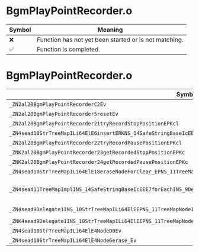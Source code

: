 # BgmPlayPointRecorder.o
| Symbol | Meaning 
| ------------- | ------------- 
| :x: | Function has not yet been started or is not matching. 
| :white_check_mark: | Function is completed. 


# BgmPlayPointRecorder.o
| Symbol (Mangled) | Symbol (Demangled) | Decompiled? |
| ------------- |  ------------- | ------------- |
| `_ZN2al20BgmPlayPointRecorderC2Ev` | `al::BgmPlayPointRecorder::BgmPlayPointRecorder(void)` | :x: |
| `_ZN2al20BgmPlayPointRecorder5resetEv` | `al::BgmPlayPointRecorder::reset(void)` | :x: |
| `_ZN2al20BgmPlayPointRecorder21tryRecordStopPositionEPKcl` | `al::BgmPlayPointRecorder::tryRecordStopPosition(char const*,long)` | :x: |
| `_ZN4sead10StrTreeMapILi64ElE6insertERKNS_14SafeStringBaseIcEERKl` | `sead::StrTreeMap<64,long>::insert(sead::SafeStringBase<char> const&,long const&)` | :x: |
| `_ZN2al20BgmPlayPointRecorder22tryRecordPausePositionEPKcl` | `al::BgmPlayPointRecorder::tryRecordPausePosition(char const*,long)` | :x: |
| `_ZNK2al20BgmPlayPointRecorder23getRecordedStopPositionEPKc` | `al::BgmPlayPointRecorder::getRecordedStopPosition(char const*)const` | :x: |
| `_ZNK2al20BgmPlayPointRecorder24getRecordedPausePositionEPKc` | `al::BgmPlayPointRecorder::getRecordedPausePosition(char const*)const` | :x: |
| `_ZN4sead10StrTreeMapILi64ElE18eraseNodeForClear_EPNS_11TreeMapNodeINS_14SafeStringBaseIcEEEE` | `sead::StrTreeMap<64,long>::eraseNodeForClear_(sead::TreeMapNode<sead::SafeStringBase<char>> *)` | :x: |
| `_ZN4sead11TreeMapImplINS_14SafeStringBaseIcEEE7forEachINS_9Delegate1INS_10StrTreeMapILi64ElEEPNS_11TreeMapNodeIS2_EEEEEEvSA_RKT_` | `void sead::TreeMapImpl<sead::SafeStringBase<char>>::forEach<sead::Delegate1<sead::StrTreeMap<64,long>,sead::TreeMapNode<sead::SafeStringBase<char>> *>>(sead::TreeMapNode<sead::SafeStringBase<char>> *,sead::Delegate1<sead::StrTreeMap<64,long>,sead::TreeMapNode<sead::SafeStringBase<char>> *> const&)` | :x: |
| `_ZN4sead9Delegate1INS_10StrTreeMapILi64ElEEPNS_11TreeMapNodeINS_14SafeStringBaseIcEEEEE6invokeES7_` | `sead::Delegate1<sead::StrTreeMap<64,long>,sead::TreeMapNode<sead::SafeStringBase<char>> *>::invoke(sead::TreeMapNode<sead::SafeStringBase<char>> *)` | :x: |
| `_ZNK4sead9Delegate1INS_10StrTreeMapILi64ElEEPNS_11TreeMapNodeINS_14SafeStringBaseIcEEEEE5cloneEPNS_4HeapE` | `sead::Delegate1<sead::StrTreeMap<64,long>,sead::TreeMapNode<sead::SafeStringBase<char>> *>::clone(sead::Heap *)const` | :x: |
| `_ZN4sead10StrTreeMapILi64ElE4NodeD0Ev` | `sead::StrTreeMap<64,long>::Node::~Node()` | :x: |
| `_ZN4sead10StrTreeMapILi64ElE4Node6erase_Ev` | `sead::StrTreeMap<64,long>::Node::erase_(void)` | :x: |
